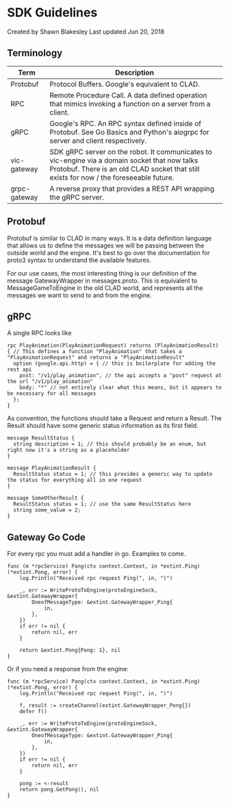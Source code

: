 # SDK Guidelines

Created by Shawn Blakesley Last updated Jun 20, 2018

## Terminology

| Term       | Description |
|------------|-------------|
|Protobuf    |Protocol Buffers. Google's equivalent to CLAD.|
|RPC         |Remote Procedure Call. A data defined operation that mimics invoking a function on a server from a client.|
|gRPC        | Google's RPC. An RPC syntax defined inside of Protobuf. See Go Basics and Python's aiogrpc for server and client respectively.|
|vic-gateway |SDK gRPC server on the robot. It communicates to vic-engine via a domain socket that now talks Protobuf. There is an old CLAD socket that still exists for now / the foreseeable future.|
|grpc-gateway|A reverse proxy that provides a REST API wrapping the gRPC server.|

## Protobuf

Protobuf is similar to CLAD in many ways. It is a data definition language that allows us to define the messages we will be passing between the outside world and the engine. It's best to go over the documentation for proto3 syntax to understand the available features.

For our use cases, the most interesting thing is our definition of the message GatewayWrapper in messages.proto. This is equivalent to MessageGameToEngine in the old CLAD world, and represents all the messages we want to send to and from the engine.

## gRPC

A single RPC looks like

```
rpc PlayAnimation(PlayAnimationRequest) returns (PlayAnimationResult) { // This defines a function "PlayAnimation" that takes a "PlayAnimationRequest" and returns a "PlayAnimationResult"
  option (google.api.http) = { // this is boilerplate for adding the rest api
    post: "/v1/play_animation", // the api accepts a "post" request at the url "/v1/play_animation"
    body: "*" // not entirely clear what this means, but it appears to be necessary for all messages
  };
}
```

As convention, the functions should take a Request and return a Result. The Result should have some generic status information as its first field.

```
message ResultStatus {
  string description = 1; // this should probably be an enum, but right now it's a string as a placeholder
}
 
message PlayAnimationResult {
  ResultStatus status = 1; // this provides a generic way to update the status for everything all in one request
}
 
message SomeOtherResult {
  ResultStatus status = 1; // use the same ResultStatus here
  string some_value = 2;
}
```

## Gateway Go Code
For every rpc you must add a handler in go. Examples to come.

```
func (m *rpcService) Pang(ctx context.Context, in *extint.Ping) (*extint.Pong, error) {
    log.Println("Received rpc request Ping(", in, ")")
 
    _, err := WriteProtoToEngine(protoEngineSock, &extint.GatewayWrapper{
        OneofMessageType: &extint.GatewayWrapper_Ping{
            in,
        },
    })
    if err != nil {
        return nil, err
    }
 
    return &extint.Pong{Pong: 1}, nil
}
```

Or if you need a response from the engine:

```
func (m *rpcService) Pang(ctx context.Context, in *extint.Ping) (*extint.Pong, error) {
    log.Println("Received rpc request Ping(", in, ")")
     
    f, result := createChannel(extint.GatewayWrapper_Pong{})
    defer f()
 
    _, err := WriteProtoToEngine(protoEngineSock, &extint.GatewayWrapper{
        OneofMessageType: &extint.GatewayWrapper_Ping{
            in,
        },
    })
    if err != nil {
        return nil, err
    }
 
    pong := <-result
    return pong.GetPong(), nil
}
```
